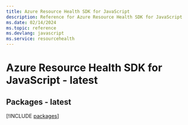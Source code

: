 ```yaml
---
title: Azure Resource Health SDK for JavaScript
description: Reference for Azure Resource Health SDK for JavaScript
ms.date: 02/14/2024
ms.topic: reference
ms.devlang: javascript
ms.service: resourcehealth
---
```

# Azure Resource Health SDK for JavaScript - latest
## Packages - latest
[!INCLUDE [packages](resource-health-index.md)]